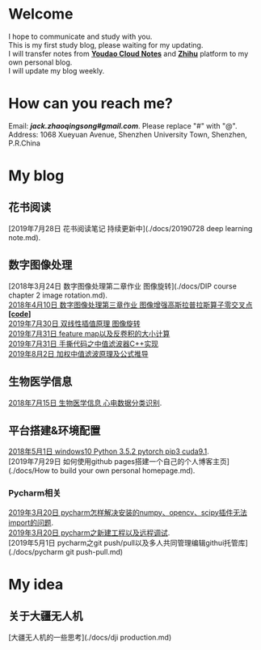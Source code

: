 # Welcome
I hope to communicate and study with you.
<br>This is my first study blog, please waiting for my updating. 
<br>I will transfer notes from [**Youdao Cloud Notes**](https://note.youdao.com/?keyfrom=ydoc) and [**Zhihu**](https://www.zhihu.com/people/zhao-qing-song-68-22/activities) platform to my own personal blog.
<br>I will update my blog weekly.

# How can you reach me?
Email: ***jack.zhaoqingsong#gmail.com***. Please replace "#" with "@". 
<br>Address: 1068 Xueyuan Avenue, Shenzhen University Town, Shenzhen, P.R.China

# My blog
## 花书阅读
[2019年7月28日 花书阅读笔记 持续更新中](./docs/20190728 deep learning note.md).
## 数字图像处理
[2018年3月24日 数字图像处理第二章作业 图像旋转](./docs/DIP course chapter 2 image rotation.md).
<br>[2018年4月10日 数字图像处理第三章作业 图像增强高斯拉普拉斯算子零交叉点](https://zhuanlan.zhihu.com/p/35239779)[**\[code\]**](https://github.com/ZQSIAT/blog_code/blob/master/DIP%20Chapter3%20image%20intensification/image_intensification.cpp)
<br>[2019年7月30日 双线性插值原理 图像旋转](http://note.youdao.com/groupshare/?token=A70902EBA0E048FCA506853FE72C0AE1&gid=89870316)
<br>[2019年7月31日 feature map以及反卷积的大小计算](http://note.youdao.com/groupshare/?token=C74CA57A7DCA4FD391295628980DF651&gid=89870316)
<br>[2019年7月31日 手撕代码之中值滤波器C++实现](http://note.youdao.com/groupshare/?token=76567AC7DAB54DEC804E0626E0380E32&gid=89870316)
<br>[2019年8月2日 加权中值滤波原理及公式推导](http://note.youdao.com/groupshare/?token=8FA3D0281A964C1BA3A6C71059284881&gid=89870316)
## 生物医学信息
[2018年7月15日 生物医学信息 心电数据分类识别](https://zhuanlan.zhihu.com/p/39771706).
## 平台搭建&环境配置
[2018年5月1日 windows10 Python 3.5.2 pytorch pip3 cuda9.1](https://zhuanlan.zhihu.com/p/36307324).
<br>[2019年7月29日 如何使用github pages搭建一个自己的个人博客主页](./docs/How to build your own personal homepage.md).
### Pycharm相关
[2019年3月20日 pycharm怎样解决安装的numpy、opencv、scipy插件无法import的问题](http://note.youdao.com/noteshare?id=2b9ef718642a083bcc55d90b4e8be579).
<br>[2019年3月20日 pycharm之新建工程以及远程调试](http://note.youdao.com/noteshare?id=8f2bb561f8302a784fcc4fd29bfa35ab).
<br>[2019年5月1日 pycharm之git push/pull以及多人共同管理编辑githui托管库](./docs/pycharm git push-pull.md)

# My idea
## 关于大疆无人机
[大疆无人机的一些思考](./docs/dji production.md)








